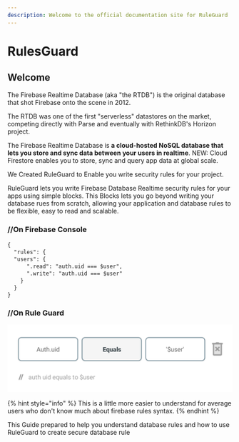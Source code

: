 ```yaml
---
description: Welcome to the official documentation site for RuleGuard
---
```


# RulesGuard

## Welcome

The Firebase Realtime Database \(aka "the RTDB"\) is the original database that shot Firebase onto the scene in 2012.

The RTDB was one of the first "serverless" datastores on the market, competing directly with Parse and eventually with RethinkDB's Horizon project.

 The Firebase Realtime Database is **a cloud-hosted NoSQL database that lets you store and sync data between your users in realtime**. NEW: Cloud Firestore enables you to store, sync and query app data at global scale.

We Created RuleGuard to Enable you write security rules for your project.

RuleGuard  lets you write Firebase Database Realtime security rules for your  apps using simple  blocks. This Blocks  lets you go beyond writing your database rues from scratch, allowing your application  and database rules to be flexible, easy to read and scalable.

### //On Firebase Console

```
{
  "rules": {
  "users": {
      ".read": "auth.uid === $user",
      ".write": "auth.uid === $user"
    }
  }
}
```





### //On Rule Guard

![](.gitbook/assets/screenshot_20210903-082328.png)

{% hint style="info" %}
 This is a little more easier to understand for average users who don't know much about firebase rules syntax.
{% endhint %}

This Guide prepared to help you understand database rules and how to use RuleGuard to create  secure database rule



